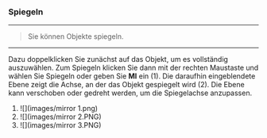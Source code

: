 

### Spiegeln

---

> Sie können Objekte spiegeln.

---

Dazu doppelklicken Sie zunächst auf das Objekt, um es vollständig auszuwählen. Zum Spiegeln klicken Sie dann mit der rechten Maustaste und wählen Sie Spiegeln oder geben Sie **MI** ein (1). Die daraufhin eingeblendete Ebene zeigt die Achse, an der das Objekt gespiegelt wird (2). Die Ebene kann verschoben oder gedreht werden, um die Spiegelachse anzupassen.

1. ![](images/mirror 1.png)
2. ![](images/mirror 2.PNG)
3. ![](images/mirror 3.PNG)

